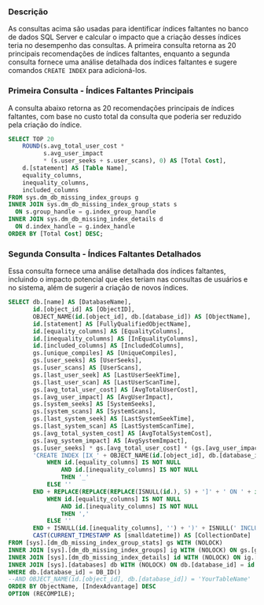### Descrição
As consultas acima são usadas para identificar índices faltantes no banco de dados SQL Server e calcular o impacto que a criação desses índices teria no desempenho das consultas. A primeira consulta retorna as 20 principais recomendações de índices faltantes, enquanto a segunda consulta fornece uma análise detalhada dos índices faltantes e sugere comandos `CREATE INDEX` para adicioná-los.

### Primeira Consulta - Índices Faltantes Principais
A consulta abaixo retorna as 20 recomendações principais de índices faltantes, com base no custo total da consulta que poderia ser reduzido pela criação do índice.

```sql
SELECT TOP 20
    ROUND(s.avg_total_user_cost *
          s.avg_user_impact
          * (s.user_seeks + s.user_scans), 0) AS [Total Cost],
    d.[statement] AS [Table Name],
    equality_columns,
    inequality_columns,
    included_columns
FROM sys.dm_db_missing_index_groups g
INNER JOIN sys.dm_db_missing_index_group_stats s
  ON s.group_handle = g.index_group_handle
INNER JOIN sys.dm_db_missing_index_details d
  ON d.index_handle = g.index_handle
ORDER BY [Total Cost] DESC;
```

### Segunda Consulta - Índices Faltantes Detalhados
Essa consulta fornece uma análise detalhada dos índices faltantes, incluindo o impacto potencial que eles teriam nas consultas de usuários e no sistema, além de sugerir a criação de novos índices.


```sql
SELECT db.[name] AS [DatabaseName],
       id.[object_id] AS [ObjectID],
       OBJECT_NAME(id.[object_id], db.[database_id]) AS [ObjectName],
       id.[statement] AS [FullyQualifiedObjectName],
       id.[equality_columns] AS [EqualityColumns],
       id.[inequality_columns] AS [InEqualityColumns],
       id.[included_columns] AS [IncludedColumns],
       gs.[unique_compiles] AS [UniqueCompiles],
       gs.[user_seeks] AS [UserSeeks],
       gs.[user_scans] AS [UserScans],
       gs.[last_user_seek] AS [LastUserSeekTime],
       gs.[last_user_scan] AS [LastUserScanTime],
       gs.[avg_total_user_cost] AS [AvgTotalUserCost],
       gs.[avg_user_impact] AS [AvgUserImpact],
       gs.[system_seeks] AS [SystemSeeks],
       gs.[system_scans] AS [SystemScans],
       gs.[last_system_seek] AS [LastSystemSeekTime],
       gs.[last_system_scan] AS [LastSystemScanTime],
       gs.[avg_total_system_cost] AS [AvgTotalSystemCost],
       gs.[avg_system_impact] AS [AvgSystemImpact],
       gs.[user_seeks] * gs.[avg_total_user_cost] * (gs.[avg_user_impact] * 0.01) AS [IndexAdvantage],
       'CREATE INDEX [IX_' + OBJECT_NAME(id.[object_id], db.[database_id]) + '_' + REPLACE(REPLACE(REPLACE(ISNULL(id.[equality_columns], ''), ', ', '_'), '[', ''), ']', '') + CASE
           WHEN id.[equality_columns] IS NOT NULL
               AND id.[inequality_columns] IS NOT NULL
               THEN '_'
           ELSE ''
       END + REPLACE(REPLACE(REPLACE(ISNULL(id.), 5) + ']' + ' ON ' + id.[statement] + ' (' + ISNULL(id.[equality_columns], '') + CASE
           WHEN id.[equality_columns] IS NOT NULL
               AND id.[inequality_columns] IS NOT NULL
               THEN ','
           ELSE ''
       END + ISNULL(id.[inequality_columns], '') + ')' + ISNULL(' INCLUDE (' + id.[included_columns] + ')', '') AS [ProposedIndex],
       CAST(CURRENT_TIMESTAMP AS [smalldatetime]) AS [CollectionDate]
FROM [sys].[dm_db_missing_index_group_stats] gs WITH (NOLOCK)
INNER JOIN [sys].[dm_db_missing_index_groups] ig WITH (NOLOCK) ON gs.[group_handle] = ig.[index_group_handle]
INNER JOIN [sys].[dm_db_missing_index_details] id WITH (NOLOCK) ON ig.[index_handle] = id.[index_handle]
INNER JOIN [sys].[databases] db WITH (NOLOCK) ON db.[database_id] = id.[database_id]
WHERE db.[database_id] = DB_ID()
--AND OBJECT_NAME(id.[object_id], db.[database_id]) = 'YourTableName'
ORDER BY ObjectName, [IndexAdvantage] DESC
OPTION (RECOMPILE);
```
